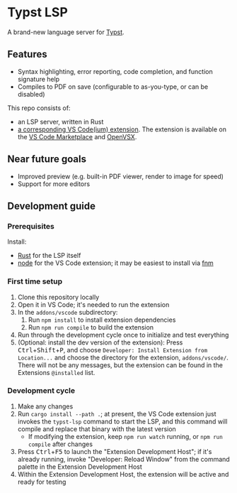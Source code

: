 # Typst LSP

A brand-new language server for [Typst](https://typst.app/).

## Features
- Syntax highlighting, error reporting, code completion, and function signature
    help
- Compiles to PDF on save (configurable to as-you-type, or can be disabled)

This repo consists of:
- an LSP server, written in Rust
- [a corresponding VS Code(ium) extension](https://github.com/nvarner/typst-lsp/tree/master/addons/vscode).
The extension is available on the [VS Code Marketplace](https://marketplace.visualstudio.com/items?itemName=nvarner.typst-lsp)
and [OpenVSX](https://open-vsx.org/extension/nvarner/typst-lsp).

## Near future goals
- Improved preview (e.g. built-in PDF viewer, render to image for speed)
- Support for more editors

## Development guide

### Prerequisites

Install:

- [Rust](https://www.rust-lang.org/) for the LSP itself
- [node](https://nodejs.org/en) for the VS Code extension; it may be easiest to
    install via [fnm](https://github.com/Schniz/fnm)

### First time setup

1. Clone this repository locally
2. Open it in VS Code; it's needed to run the extension
3. In the `addons/vscode` subdirectory:
    1. Run `npm install` to install extension dependencies
    2. Run `npm run compile` to build the extension
4. Run through the development cycle once to initialize and test everything
5. (Optional: install the dev version of the extension): Press <kbd>Ctrl</kbd>+<kbd>Shift</kbd>+<kbd>P</kbd>,
and choose `Developer: Install Extension from Location...` and choose
the directory for the extension, `addons/vscode/`. There will not be any messages, but
the extension can be found in the Extensions `@installed` list.

### Development cycle

1. Make any changes
2. Run `cargo install --path .`; at present, the VS Code extension just invokes
    the `typst-lsp` command to start the LSP, and this command will compile and
    replace that binary with the latest version
    - If modifying the extension, keep `npm run watch` running, or `npm run compile`
        after changes
3. Press <kbd>Ctrl</kbd>+<kbd>F5</kbd> to launch the "Extension Development Host"; if it's already
    running, invoke "Developer: Reload Window" from the command palette in the
    Extension Development Host
4. Within the Extension Development Host, the extension will be active and ready
    for testing
